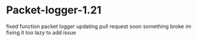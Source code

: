 # Packet-logger-1.21
fixed function packet logger
updating pull request soon
something broke im fixing it too lazy to add issue

